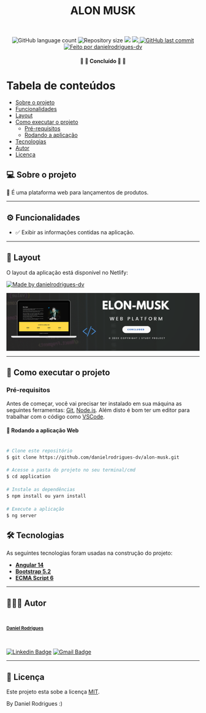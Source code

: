 <h1 align="center">ALON MUSK</h1>			
<br>
<p align="center">
  <img alt="GitHub language count" src="https://img.shields.io/github/languages/count/danielrodrigues-dv/moments-angular?style=flat-square&&color=%2304D361" />
  <img alt="Repository size" src="https://img.shields.io/github/repo-size/danielrodrigues-dv/moments-angular?style=flat-square" />
  <img src="https://img.shields.io/github/stars/danielrodrigues-dv/moments-angular?style=flat-square" />
	<a href="https://github.com/danielrodrigues-dv/moments-angular/blob/master/LICENSE">
  <img src="https://img.shields.io/github/license/danielrodrigues-dv/moments-angular?style=flat-square&" />
	</a>
  <a href="https://github.com/danielrodrigues-dv/moments-angular/commits/main">
    <img alt="GitHub last commit" src="https://img.shields.io/github/last-commit/danielrodrigues-dv/angular-moments?style=flat-square&">
  </a>
  <a href="https://github.com/danielrodrigues-dv">
    <img alt="Feito por danielrodrigues-dv" src="https://img.shields.io/badge/feito%20por-Daniel%20Rodrigues-%237519C1?style=flat-square&">
  </a>
</p>

<h4 align="center">🚧 🚀 Concluído 🚀 🚧</h4>
	

Tabela de conteúdos
=================
<!--ts-->
   * [Sobre o projeto](#-sobre-o-projeto)
   * [Funcionalidades](#%EF%B8%8F-funcionalidades)
   * [Layout](#-layout)
   * [Como executar o projeto](#-como-executar-o-projeto)
     * [Pré-requisitos](#pré-requisitos)
     * [Rodando a aplicação](#-Rodando-a-aplicação-Web)
   * [Tecnologias](#-tecnologias)
   * [Autor](#-autor)
   * [Licença](#-licença)
<!--te-->


## 💻 Sobre o projeto

💪 É uma plataforma web para lançamentos de produtos.

---

## ⚙️ Funcionalidades

- :white_check_mark: Exibir as informações contidas na aplicação. 

 
---

## 🎨 Layout

O layout da aplicação está disponível no Netlify:

<a href="#">
  <img alt="Made by danielrodrigues-dv" src="https://img.shields.io/badge/Acessar%20Layout%20-aqui-%2304D361?style=flat-square">
</a>

<p align="center" style="display: flex; align-items: flex-start; justify-content: center;">
  <img alt="danielrodrigues-dv" title="#moments-angular" src="https://raw.githubusercontent.com/danielrodrigues-dv/alon-musk/main/application/src/assets/imagens/banner-elon.png" />
</p>

---

## 🚀 Como executar o projeto

### Pré-requisitos

Antes de começar, você vai precisar ter instalado em sua máquina as seguintes ferramentas:
[Git](https://git-scm.com), [Node.js](https://nodejs.org/en/). 
Além disto é bom ter um editor para trabalhar com o código como [VSCode](https://code.visualstudio.com/).



#### 🧭 Rodando a aplicação Web
```bash

# Clone este repositório
$ git clone https://github.com/danielrodrigues-dv/alon-musk.git

# Acesse a pasta do projeto no seu terminal/cmd
$ cd application

# Instale as dependências
$ npm install ou yarn install

# Execute a aplicação
$ ng server


```



## 🛠 Tecnologias

As seguintes tecnologias foram usadas na construção do projeto:

-   **[Angular 14](https://angular.io)** 
-   **[Bootstrap 5.2](https://getbootstrap.com/docs/5.2/getting-started/introduction/)** 
-   **[ECMA Script 6](https://www.javascript.com/)**
---

## 🦸🏻‍♂️ Autor

<a href="https://github.com/danielrodrigues-dv">
 <img style="border-radius: 50%;" src="https://avatars.githubusercontent.com/u/41621213?v=4" width="100px;" alt=""/>
 <br>
  <sub><b><p>Daniel Rodrigues</p></b></sub></a>
 <br />

[![Linkedin Badge](https://img.shields.io/badge/-Daniel%20Rodrigues-blue?style=flat-square&logo=Linkedin&logoColor=white&link=https://www.linkedin.com/in/daniel-rodrigues-dv/)](https://www.linkedin.com/in/daniel-rodrigues-dv/) 
[![Gmail Badge](https://img.shields.io/badge/-daniel.rodrigues.soarees@gmail.com-c14438?style=flat-square&logo=Gmail&logoColor=white&link=mailto:daniel.rodrigues.soarees@gmail.com)](mailto:daniel.rodrigues.soarees@gmail.com)

---

## 📝 Licença

Este projeto esta sobe a licença [MIT](./LICENSE).

By Daniel Rodrigues  :)
